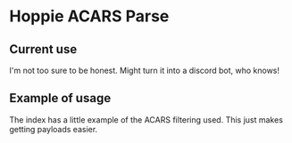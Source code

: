 # Hoppie ACARS Parse

## Current use
I'm not too sure to be honest. Might turn it into a discord bot, who knows!

## Example of usage
The index has a little example of the ACARS filtering used. This just makes getting payloads easier.

